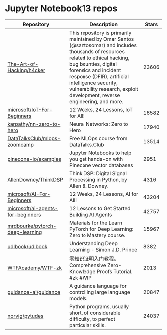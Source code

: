 # Jupyter Notebook13 repos

| Repository                                                                                | Description                                                                                                                                                                                                                                                                                                      | Stars |
| ----------------------------------------------------------------------------------------- | ---------------------------------------------------------------------------------------------------------------------------------------------------------------------------------------------------------------------------------------------------------------------------------------------------------------- | ----- |
| [The-Art-of-Hacking/h4cker](https://github.com/The-Art-of-Hacking/h4cker)                 | This repository is primarily maintained by Omar Santos (@santosomar) and includes thousands of resources related to ethical hacking, bug bounties, digital forensics and incident response (DFIR), artificial intelligence security, vulnerability research, exploit development, reverse engineering, and more. | 23606 |
| [microsoft/IoT-For-Beginners](https://github.com/microsoft/IoT-For-Beginners)             | 12 Weeks, 24 Lessons, IoT for All!                                                                                                                                                                                                                                                                               | 16582 |
| [karpathy/nn-zero-to-hero](https://github.com/karpathy/nn-zero-to-hero)                   | Neural Networks: Zero to Hero                                                                                                                                                                                                                                                                                    | 17940 |
| [DataTalksClub/mlops-zoomcamp](https://github.com/DataTalksClub/mlops-zoomcamp)           | Free MLOps course from DataTalks.Club                                                                                                                                                                                                                                                                            | 13514 |
| [pinecone-io/examples](https://github.com/pinecone-io/examples)                           | Jupyter Notebooks to help you get hands-on with Pinecone vector databases                                                                                                                                                                                                                                        | 2951  |
| [AllenDowney/ThinkDSP](https://github.com/AllenDowney/ThinkDSP)                           | Think DSP: Digital Signal Processing in Python, by Allen B. Downey.                                                                                                                                                                                                                                              | 4316  |
| [microsoft/AI-For-Beginners](https://github.com/microsoft/AI-For-Beginners)               | 12 Weeks, 24 Lessons, AI for All!                                                                                                                                                                                                                                                                                | 43204 |
| [microsoft/ai-agents-for-beginners](https://github.com/microsoft/ai-agents-for-beginners) | 12 Lessons to Get Started Building AI Agents                                                                                                                                                                                                                                                                     | 42757 |
| [mrdbourke/pytorch-deep-learning](https://github.com/mrdbourke/pytorch-deep-learning)     | Materials for the Learn PyTorch for Deep Learning: Zero to Mastery course.                                                                                                                                                                                                                                       | 15967 |
| [udlbook/udlbook](https://github.com/udlbook/udlbook)                                     | Understanding Deep Learning - Simon J.D. Prince                                                                                                                                                                                                                                                                  | 8382  |
| [WTFAcademy/WTF-zk](https://github.com/WTFAcademy/WTF-zk)                                 | 零知识证明入门教程。Comprehensive Zero-Knowledge Proofs Tutorial. #zk #WIP                                                                                                                                                                                                                                                 | 2013  |
| [guidance-ai/guidance](https://github.com/guidance-ai/guidance)                           | A guidance language for controlling large language models.                                                                                                                                                                                                                                                       | 20847 |
| [norvig/pytudes](https://github.com/norvig/pytudes)                                       | Python programs, usually short, of considerable difficulty, to perfect particular skills.                                                                                                                                                                                                                        | 24037 |
